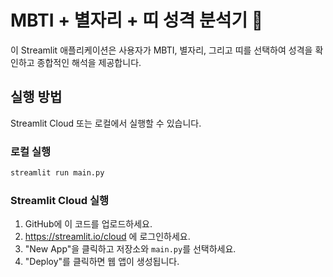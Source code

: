 
# MBTI + 별자리 + 띠 성격 분석기 🌟

이 Streamlit 애플리케이션은 사용자가 MBTI, 별자리, 그리고 띠를 선택하여 성격을 확인하고 종합적인 해석을 제공합니다.

## 실행 방법

Streamlit Cloud 또는 로컬에서 실행할 수 있습니다.

### 로컬 실행

```bash
streamlit run main.py
```

### Streamlit Cloud 실행

1. GitHub에 이 코드를 업로드하세요.
2. https://streamlit.io/cloud 에 로그인하세요.
3. "New App"을 클릭하고 저장소와 `main.py`를 선택하세요.
4. "Deploy"를 클릭하면 웹 앱이 생성됩니다.
